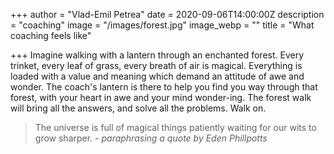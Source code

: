 +++
author = "Vlad-Emil Petrea"
date = 2020-09-06T14:00:00Z
description = "coaching"
image = "/images/forest.jpg"
image_webp = ""
title = "What coaching feels like"

+++
Imagine walking with a lantern through an enchanted forest. Every trinket, every leaf of grass, every breath of air is magical. Everything is loaded with a value and meaning which demand an attitude of awe and wonder. The coach's lantern is there to help you find you way through that forest, with your heart in awe and your mind wonder-ing. The forest walk will bring all the answers, and solve all the problems. Walk on.

> The universe is full of magical things patiently waiting for our wits to grow sharper. - _paraphrasing a quote by Eden Phillpotts_